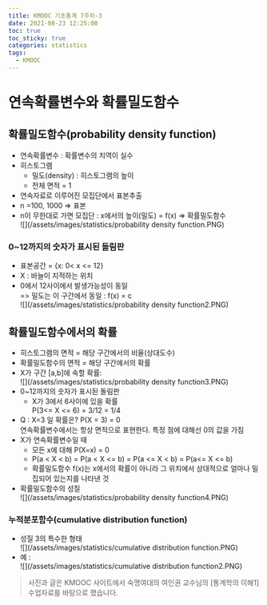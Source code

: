 ```yaml
---
title: KMOOC 기초통계 7주차-3
date: 2021-08-23 12:25:00
toc: true
toc_sticky: true
categories: statistics
tags:
  - KMOOC
---
```


# 연속확률변수와 확률밀도함수

## 확률밀도함수(probability density function)
- 연속확률변수 : 확률변수의 치역이 실수
- 히스토그램
  - 밀도(density) : 히스토그램의 높이
  - 전체 면적  = 1
- 연속자료로 이루어진 모집단에서 표본추출
- n =100, 1000 => 표본
- n이 무한대로 가면 모집단 : x에서의 높이(밀도) = f(x) => 확률밀도함수  
![](/assets/images/statistics/probability density function.PNG)

### 0~12까지의 숫자가 표시된 돌림판
- 표본공간 = {x: 0< x <= 12}
- X : 바늘이 지적하는 위치
- 0에서 12사이에서 발생가능성이 동일  
=> 밀도는 이 구간에서 동일 : f(x) = c  
![](/assets/images/statistics/probability density function2.PNG)

## 확률밀도함수에서의 확률
  - 히스토그램의 면적 = 해당 구간에서의 비율(상대도수)
  - 확률밀도함수의 면적 = 해당 구간에서의 확률
  - X가 구간 [a,b]에 속할 확률:  
![](/assets/images/statistics/probability density function3.PNG)
  - 0~12까지의 숫자가 표시된 돌림판
    - X가 3에서 6사이에 있을 확률  
    P(3<= X <= 6) = 3/12 = 1/4
- Q : X=3 일 확률은? P(X = 3) = 0  
연속확률변수에서는 항상 면적으로 표현한다. 특정 점에 대해선 0의 값을 가짐
- X가 연속확률변수일 때
  - 모든 x에 대해 P(X=x) = 0
  - P(a < X < b) = P(a < X <= b) = P(a <= X < b) = P(a<= X <= b)
  - 확률밀도함수 f(x)는 x에서의 확률이 아니라 그 위치에서 상대적으로 얼마나 밀집되어 있는지를 나타낸 것
- 확률밀도함수의 성질  
![](/assets/images/statistics/probability density function4.PNG)

### 누적분포함수(cumulative distribution function)
- 성질 3의 특수한 형태  
![](/assets/images/statistics/cumulative distribution function.PNG)
- 예 :   
![](/assets/images/statistics/cumulative distribution function2.PNG)

> 사진과 글은 KMOOC 사이트에서 숙명여대의 여인권 교수님의 [통계학의 이해1] 수업자료를 바탕으로 했습니다.  
